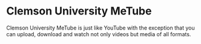 # Clemson University MeTube
Clemson University MeTube is just like YouTube with the exception that you can upload, download and watch not only videos but media of all formats.

